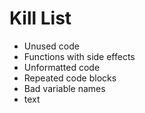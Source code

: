 Kill List
=========
* Unused code
* Functions with side effects
* Unformatted code
* Repeated code blocks
* Bad variable names
* text
